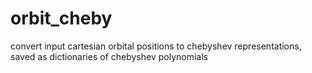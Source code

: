 # orbit_cheby
convert input cartesian orbital positions to chebyshev representations, saved as dictionaries of chebyshev polynomials
